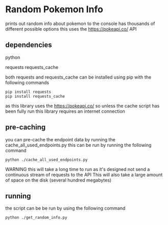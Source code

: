 # Random Pokemon Info
prints out random info about pokemon to the console
has thousands of different possible options
this uses the https://pokeapi.co/ API

## dependencies
python

requests
requests_cache

both requests and requests_cache can be installed using pip with the following commands
```
pip install requests
pip install requests_cache
```
as this library uses the https://pokeapi.co/ so unless the cache script has been fully run this library requires an internet connection


## pre-caching
you can pre-cache the endpoint data by running the cache_all_used_endpoints.py
this can be run by running the following command
```
python ./cache_all_used_endpoints.py
```

WARNING this will take a long time to run as it's designed not send a continuous stream of requests to the API
This will also take a large amount of space on the disk (several hundred megabytes)


## running
the script can be be run by using the following command

```
python ./get_random_info.py
```
